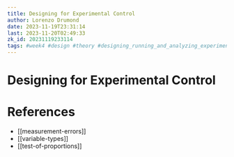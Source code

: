 ```yaml
---
title: Designing for Experimental Control
author: Lorenzo Drumond
date: 2023-11-19T23:31:14
last: 2023-11-20T02:49:33
zk_id: 20231119233114
tags: #week4 #design #theory #designing_running_and_analyzing_experiments #experiment #test #statistics #AB_test #rlang #coursera #t_test
---
```



# Designing for Experimental Control

# References
- [[measurement-errors]]
- [[variable-types]]
- [[test-of-proportions]]
